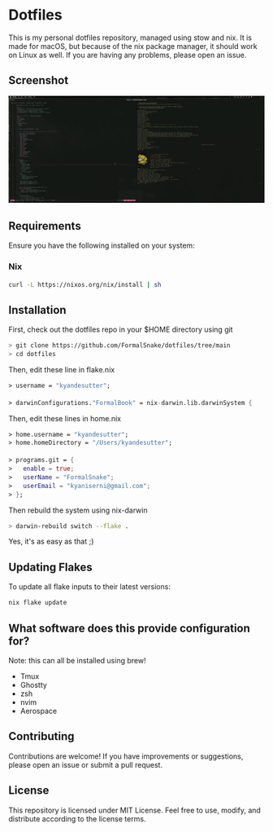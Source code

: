 # Dotfiles
This is my personal dotfiles repository, managed using stow and nix.
It is made for macOS, but because of the nix package manager, it should work on Linux as well.
If you are having any problems, please open an issue.

## Screenshot
![image](https://raw.githubusercontent.com/FormalSnake/dotfiles/main/assets/screenshot.png)

## Requirements
Ensure you have the following installed on your system:

### Nix
```sh
curl -L https://nixos.org/nix/install | sh
```

## Installation
First, check out the dotfiles repo in your $HOME directory using git
```sh
> git clone https://github.com/FormalSnake/dotfiles/tree/main
> cd dotfiles
```
Then, edit these line in flake.nix
```nix
> username = "kyandesutter";

> darwinConfigurations."FormalBook" = nix-darwin.lib.darwinSystem { 
```
Then, edit these lines in home.nix
```nix
> home.username = "kyandesutter";
> home.homeDirectory = "/Users/kyandesutter";

> programs.git = {
>   enable = true;
>   userName = "FormalSnake";
>   userEmail = "kyaniserni@gmail.com";
> };
```
Then rebuild the system using nix-darwin
```sh
> darwin-rebuild switch --flake .
```
Yes, it's as easy as that ;)

## Updating Flakes

To update all flake inputs to their latest versions:

```sh
nix flake update
```

## What software does this provide configuration for?
Note: this can all be installed using brew!
* Tmux 
* Ghostty
* zsh 
* nvim
* Aerospace 

## Contributing

Contributions are welcome! If you have improvements or suggestions, please open an issue or submit a pull request.

## License

This repository is licensed under MIT License. Feel free to use, modify, and distribute according to the license terms.
